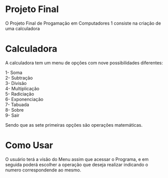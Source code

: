 # Projeto Final

O Projeto Final de Progamação em Computadores 1 consiste na criação de uma calculadora

# Calculadora

A calculadora tem um menu de opções com nove possibilidades diferentes:

1- Soma            
2- Subtração       
3- Divisão         
4- Multiplicação   
5- Radiciação      
6- Exponenciação   
7- Tabuada         
8- Sobre           
9- Sair   

Sendo que as sete primeiras opções são operações matemáticas. 

# Como Usar

O usuário terá a visão do Menu assim que acessar o Programa, e em seguida poderá escolher a operação que deseja realizar indicando o numero correspondende ao mesmo.

